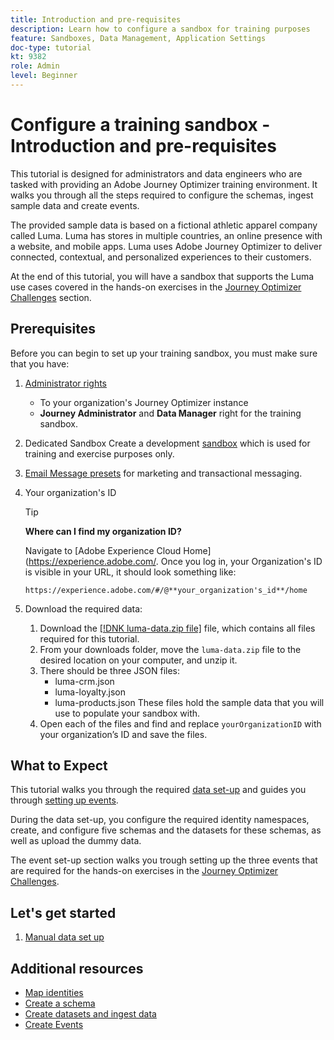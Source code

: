 ```yaml
---
title: Introduction and pre-requisites
description: Learn how to configure a sandbox for training purposes 
feature: Sandboxes, Data Management, Application Settings
doc-type: tutorial
kt: 9382
role: Admin
level: Beginner
---
```

# Configure a training sandbox - Introduction and pre-requisites

This tutorial is designed for administrators and data engineers who are tasked with providing an Adobe Journey Optimizer training environment. It walks you through all the steps required to configure the schemas, ingest sample data and create events.

The provided sample data is based on a fictional athletic apparel company called Luma. Luma has stores in multiple countries, an online presence with a website, and mobile apps. Luma uses Adobe Journey Optimizer to deliver connected, contextual, and personalized experiences to their customers.

At the end of this tutorial, you will have a sandbox that supports the Luma use cases covered in the hands-on exercises in the [Journey Optimizer Challenges](/help/challenges/introduction-and-pre-requisites.md) section.

## Prerequisites

Before you can begin to set up your training sandbox, you must make sure that you have:

1. [Administrator rights](https://experienceleague.adobe.com/docs/journey-optimizer-learn/tutorials/access-control/access-management.html?lang=en)
   * To your organization's Journey Optimizer instance
   * **Journey Administrator** and **Data Manager** right for the training sandbox.
2. Dedicated Sandbox
    Create a development [sandbox](https://experienceleague.adobe.com/docs/journey-optimizer-learn/tutorials/access-control/create-and-manage-sandboxes.html?lang=en) which is used for training and exercise purposes only.
3. [Email Message presets](https://experienceleague.adobe.com/docs/journey-optimizer-learn/tutorials/channel-configuration/set-up-email-channel.html?lang=en) for marketing and transactional messaging.
4. Your organization's ID

   >[!TIP]
   >
   > **Where can I find my organization ID?**
   >
   > Navigate to [Adobe Experience Cloud Home](https://experience.adobe.com/. Once you log in, your Organization's ID is visible in your URL, it should look something like:
   >
   > `https://experience.adobe.com/#/@**your_organization's_id**/home`
   >

5. Download the required data:

   1. Download the [[!DNK luma-data.zip file]](/help/challenges/assets/luma-data.zip) file, which contains all files required for this tutorial.
   2. From your downloads folder, move the `luma-data.zip` file to the desired location on your computer, and unzip it.
   3. There should be three JSON files:
      * luma-crm.json
      * luma-loyalty.json
      * luma-products.json
      These files hold the sample data that you will use to populate your sandbox with.
   4. Open each of the files and find and replace `yourOrganizationID` with your organization’s ID and save the files.

## What to Expect

This tutorial walks you through the required [data set-up](/help/tutorial-configure-a-training-sandbox/manual-data-set-up.md) and guides you through [setting up events](/help/tutorial-configure-a-training-sandbox/configure-events.md).

During the data set-up, you configure the required identity namespaces, create, and configure five schemas and the datasets for these schemas, as well as upload the dummy data.

The event set-up section walks you trough setting up the three events that are required for the hands-on exercises in the [Journey Optimizer Challenges](/help/challenges/introduction-and-pre-requisites.md).

## Let's get started

1. [Manual data set up](/help/tutorial-configure-a-training-sandbox/manual-data-set-up.md)

## Additional resources

* [Map identities](/help/set-up-data/map-identities.md)
* [Create a schema](help/set-up-data/create-schema.md)
* [Create datasets and ingest data](/help/set-up-data/create-datasets-and-ingest-data.md)
* [Create Events](/help/set-up-journeys/create-events.md)
